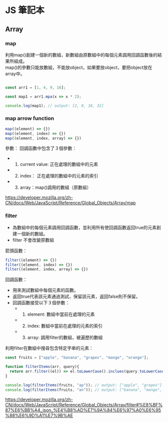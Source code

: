 # JS 筆記本

## Array

### map

利用map()創建一個新的數組，新數組由原數組中的每個元素調用回調函數後的結果所組成。   
map()的參數只能放數組，不能放object，如果要放object，要把object放在array中。    

```javascript

const arr1 = [1, 4, 9, 16];

const map1 = arr1.mpa(x => x * 2);

console.log(map1); // output: [2, 8, 18, 32]
```
### map arrow function

```javascript
map((element) => {})
map((element, index) => {})
map((element, index, array) => {})
```

參數：
回調函數中包含了３個參數：
  - 1. current value: 正在處理的數組中的元素
  - 2. index： 正在處理的數組中的元素的索引
  - 3. array：map()調用的數組（原數組）



https://developer.mozilla.org/zh-CN/docs/Web/JavaScript/Reference/Global_Objects/Array/map

### filter

- 為數組中的每個元素調用回調函數，並利用所有使回調函數返回true的元素創建一個新的數組。
- filter 不會改變原數組    
    
箭頭函數： 
```javascript
filter((element) => {})
filter((element, index) => {})
filter((element, index, array) => {})
```
回調函數：
  - 用來測試數組中每個元素的函數。
  - 返回true代表該元素通過測試，保留該元素，返回false則不保留。
  - 回調函數接受以下３個參數：
    - 1. element: 數組中當前在處理的元素
    - 2. index: 數組中當前在處理的元素的索引
    - 3. array: 調用filter的數組，被遍歷的數組

利用filter在數組中搜尋包含特定字串的元素：
```javascript
const fruits = ["apple", "banana", "grapes", "mango", "orange"];

function filterItems(arr, query){
  return arr.filter((el)) => el.toLowerCase().inclues(query.toLowerCase());
}

console.log(filterItems(fruits, "ap")); // output: ["apple", "grapes"]
console.log(filterItems(fruits, "an")); // output: ["banana", "mango", "orange"]
```
https://developer.mozilla.org/zh-CN/docs/Web/JavaScript/Reference/Global_Objects/Array/filter#%E8%BF%87%E6%BB%A4_json_%E4%B8%AD%E7%9A%84%E6%97%A0%E6%95%88%E6%9D%A1%E7%9B%AE
